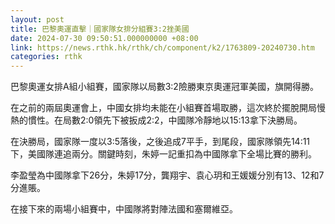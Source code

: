 ```yaml
---
layout: post
title: 巴黎奧運直擊｜國家隊女排分組賽3:2挫美國
date: 2024-07-30 09:50:51.000000000 +08:00
link: https://news.rthk.hk/rthk/ch/component/k2/1763809-20240730.htm
categories: rthk
---
```


巴黎奧運女排A組小組賽，國家隊以局數3:2險勝東京奧運冠軍美國，旗開得勝。

在之前的兩屆奧運會上，中國女排均未能在小組賽首場取勝，這次終於擺脫開局慢熱的慣性。在局數2:0領先下被扳成2:2，中國隊冷靜地以15:13拿下決勝局。

在決勝局，國家隊一度以3:5落後，之後追成7平手，到尾段，國家隊領先14:11下，美國隊連追兩分。關鍵時刻，朱婷一記重扣為中國隊拿下全場比賽的勝利。

李盈瑩為中國隊拿下26分，朱婷17分，龔翔宇、袁心玥和王媛媛分別有13、12和7分進賬。

在接下來的兩場小組賽中，中國隊將對陣法國和塞爾維亞。
